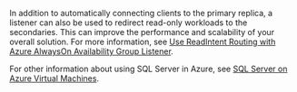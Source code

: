 In addition to automatically connecting clients to the primary replica, a listener can also be used to redirect read-only workloads to the secondaries. This can improve the performance and scalability of your overall solution. For more information, see 
[Use ReadIntent Routing with Azure AlwaysOn Availability Group Listener](http://go.microsoft.com/fwlink/?LinkId=522515).

For other information about using SQL Server in Azure, see [SQL Server on Azure Virtual Machines](virtual-machines-sql-server-infrastructure-services).